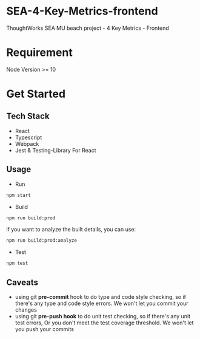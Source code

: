 # SEA-4-Key-Metrics-frontend

ThoughtWorks SEA MU beach project - 4 Key Metrics - Frontend

# Requirement
Node Version >= 10

# Get Started
## Tech Stack
* React
* Typescript	
* Webpack
* Jest & Testing-Library For React

## Usage
* Run
```bash
npm start
```

* Build
```bash
npm run build:prod
```
if you want to analyze the built details, you can use:
```bash
npm run build:prod:analyze
```

* Test
```bash
npm test
```

## Caveats
* using git **pre-commit** hook to do type and code style checking, so if there's any type and code style errors. We won't let you commit your changes 
* using git **pre-push hook** to do unit test checking, so if there's any unit test errors, Or you don't meet the test coverage threshold. We won't let you push your commits
